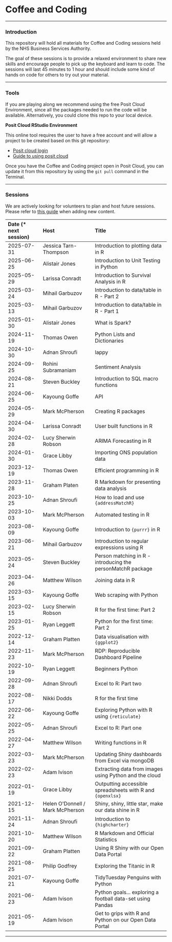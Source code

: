 # Coffee and Coding

------------------------------------------------------------------------

### Introduction

This repository will hold all materials for Coffee and Coding sessions held by the NHS Business Services Authority.

The goal of these sessions is to provide a relaxed environment to share new skills and encourage people to pick up the keyboard and learn to code. The sessions will last 45 minutes to 1 hour and should include some kind of hands on code for others to try out your material.

------------------------------------------------------------------------

### Tools

If you are playing along we recommend using the free Posit Cloud Environment, since all the packages needed to run the code will be available. Alternatively, you could clone this repo to your local device.

**Posit Cloud RStudio Environment**

This online tool requires the user to have a free account and will allow a project to be created based on this git repository:

-   [Posit cloud login](https://posit.cloud/content/yours?sort=name_asc)
-   [Guide to using posit cloud](posit%20cloud%20rstudio/Using%20Posit%20Cloud%20RStudio%20environment.pdf)

Once you have the Coffee and Coding project open in Posit Cloud, you can update it from this repository by using the `git pull` command in the Terminal.

------------------------------------------------------------------------

### Sessions

We are actively looking for volunteers to plan and host future sessions. Please refer to [this guide](CONTRIBUTING.md) when adding new content.

| Date (\* next session) | Host                             | Title                                                       |
|:-----------------------|:---------------------------------|:------------------------------------------------------------|
| 2025-07-31             | Jessica Tarn-Thompson            | Introduction to plotting data in R                          |
| 2025-06-25             | Alistair Jones                   | Introduction to Unit Testing in Python                      |
| 2025-05-29             | Larissa Conradt                  | Introduction to Survival Analysis in R                      |
| 2025-03-24             | Mihail Garbuzov                  | Introduction to data/table in R - Part 2                    |
| 2025-03-13             | Mihail Garbuzov                  | Introduction to data/table in R - Part 1                    |
| 2025-01-30             | Alistair Jones                   | What is Spark?                                              | 
| 2024-11-19             | Thomas Owen                      | Python Lists and Dictionaries                               | 
| 2024-10-30             | Adnan Shroufi                    | lappy                                                       |  
| 2024-09-25             | Rohini Subramaniam               | Sentiment Analysis                                          | 
| 2024-08-21             | Steven Buckley                   | Introduction to SQL macro functions                         | 
| 2024-06-25             | Kayoung Goffe                    | API                                                         | 
| 2024-05-29             | Mark McPherson                   | Creating R packages                                         | 
| 2024-04-30             | Larissa Conradt                  | User built functions in R                                   | 
| 2024-02-28             | Lucy Sherwin Robson              | ARIMA Forecasting in R                                      |   
| 2024-01-30             | Grace Libby                      | Importing ONS population data                               |   
| 2023-12-19             | Thomas Owen                      | Efficient programming in R                                  |   
| 2023-11-28             | Graham Platen                    | R Markdown for presenting data analysis                     |   
| 2023-10-25             | Adnan Shroufi                    | How to load and use `{addressMatchR}`                       |   
| 2023-10-03             | Mark McPherson                   | Automated testing in R                                      |
| 2023-08-09             | Kayoung Goffe                    | Introduction to `{purrr}` in R                              | 
| 2023-06-21             | Mihail Garbuzov                  | Introduction to regular expressions using R                 |
| 2023-05-24             | Steven Buckley                   | Person matching in R - introducing the personMatchR package |
| 2023-04-26             | Matthew Wilson                   | Joining data in R                                           |
| 2023-03-15             | Kayoung Goffe                    | Web scraping with Python                                    |
| 2023-02-15             | Lucy Sherwin Robson              | R for the first time: Part 2                                |
| 2023-01-25             | Ryan Leggett                     | Python for the first time: Part 2                           |
| 2022-12-14             | Graham Platten                   | Data visualisation with `{ggplot2}`                         |
| 2022-11-23             | Mark McPherson                   | RDP: Reproducible Dashboard Pipeline                        |
| 2022-10-19             | Ryan Leggett                     | Beginners Python                                            |
| 2022-09-28             | Adnan Shroufi                    | Excel to R: Part two                                        |
| 2022-08-17             | Nikki Dodds                      | R for the first time                                        |
| 2022-06-22             | Kayoung Goffe                    | Exploring Python with R using `{reticulate}`                |
| 2022-05-25             | Adnan Shroufi                    | Excel to R: Part one                                        |
| 2022-04-27             | Matthew Wilson                   | Writing functions in R                                      |
| 2022-03-23             | Mark McPherson                   | Updating Shiny dashboards from Excel via mongoDB            |
| 2022-02-23             | Adam Ivison                      | Extracting data from images using Python and the cloud      |
| 2022-01-19             | Grace Libby                      | Outputting accessible spreadsheets with R and `{openxlsx}`  |
| 2021-12-15             | Helen O'Donnell / Mark McPherson | Shiny, shiny, little star, make our data shine in R         |
| 2021-11-24             | Adnan Shroufi                    | Introduction to `{highcharter}`                             |
| 2021-10-20             | Matthew Wilson                   | R Markdown and Official Statistics                          |
| 2021-09-22             | Graham Platten                   | Using R Shiny with our Open Data Portal                     |
| 2021-08-25             | Philip Godfrey                   | Exploring the Titanic in R                                  |
| 2021-07-21             | Kayoung Goffe                    | TidyTuesday Penguins with Python                            |
| 2021-06-23             | Adam Ivison                      | Python goals... exploring a football data-set using Pandas  |
| 2021-05-19             | Adam Ivison                      | Get to grips with R and Python on our Open Data Portal      |

------------------------------------------------------------------------
